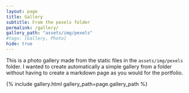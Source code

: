 ```yaml
---
layout: page
title: Gallery
subtitle: From the pexels folder
permalink: /gallery/
gallery_path: "assets/img/pexels"
#tags: [Gallery, Photo]
hide: true
---
```


This is a photo gallery made from the static files in the `assets/img/pexels` folder. 
I wanted to create automatically a simple gallery from a folder without having to create a markdown page as you would for the portfolio.


{% include gallery.html gallery_path=page.gallery_path %}
